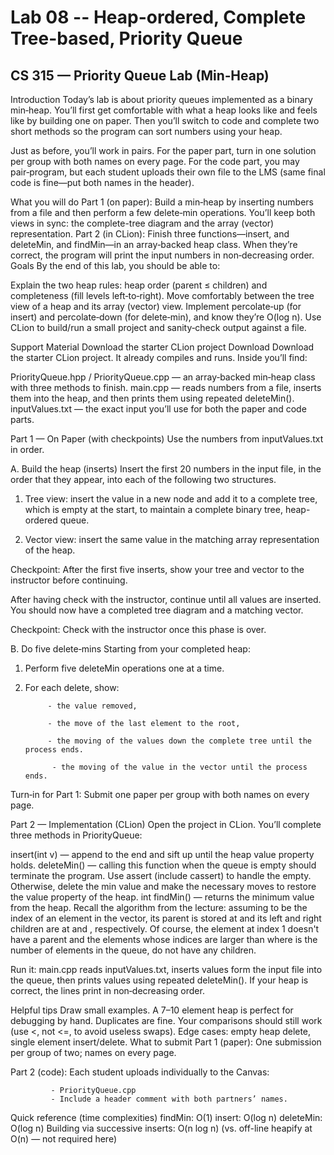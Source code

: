 # Lab 08 -- Heap-ordered, Complete Tree-based, Priority Queue
## CS 315 — Priority Queue Lab (Min‑Heap)
Introduction
Today’s lab is about priority queues implemented as a binary min‑heap. You’ll first get comfortable with what a heap looks like and feels like by building one on paper. Then you’ll switch to code and complete two short methods so the program can sort numbers using your heap.

Just as before, you’ll work in pairs. For the paper part, turn in one solution per group with both names on every page. For the code part, you may pair‑program, but each student uploads their own file to the LMS (same final code is fine—put both names in the header).

What you will do
Part 1 (on paper): Build a min‑heap by inserting numbers from a file and then perform a few delete‑min operations. You’ll keep both views in sync: the complete-tree diagram and the array (vector) representation.
Part 2 (in CLion): Finish three functions—insert, and deleteMin, and findMin—in an array‑backed heap class. When they’re correct, the program will print the input numbers in non‑decreasing order.
Goals
By the end of this lab, you should be able to: 

Explain the two heap rules: heap order (parent ≤ children) and completeness (fill levels left‑to‑right). 
Move comfortably between the tree view of a heap and its array (vector) view.
Implement percolate‑up (for insert) and percolate‑down (for delete‑min), and know they’re O(log n).
Use CLion to build/run a small project and sanity‑check output against a file.
 

Support Material
Download the starter CLion project Download Download the starter CLion project. It already compiles and runs. Inside you’ll find:

PriorityQueue.hpp / PriorityQueue.cpp — an array‑backed min‑heap class with three methods to finish.
main.cpp — reads numbers from a file, inserts them into the heap, and then prints them using repeated deleteMin().
inputValues.txt — the exact input you’ll use for both the paper and code parts.
 

Part 1 — On Paper (with checkpoints)
Use the numbers from inputValues.txt in order.

A. Build the heap (inserts)
Insert the first 20 numbers in the input file, in the order that they appear, into each of the following two structures.

1. Tree view: insert the value in a new node and add it to a complete tree, which is empty at the start, to maintain a complete binary tree, heap-ordered queue.

2. Vector view: insert the same value in the matching array representation of the heap.

Checkpoint: After the first five inserts, show your tree and vector to the instructor before continuing.

After having check with the instructor, continue until all values are inserted. You should now have a completed tree diagram and a matching vector.

Checkpoint: Check with the instructor once this phase is over.

B. Do five delete‑mins
Starting from your completed heap:

1. Perform five deleteMin operations one at a time.

2. For each delete, show:

            - the value removed,

            - the move of the last element to the root,

            - the moving of the values down the complete tree until the process ends.

             - the moving of the value in the vector until the process ends.

Turn‑in for Part 1: Submit one paper per group with both names on every page. 

Part 2 — Implementation (CLion)
Open the project in CLion. You’ll complete three methods in PriorityQueue:

insert(int v) — append to the end and sift up until the heap value property holds.
deleteMin() — calling this function when the queue is empty should terminate the program. Use assert (include cassert) to handle the empty. Otherwise, delete the min value and make the necessary moves to restore the value property of the heap. 
int findMin() — returns the minimum value from the heap.
Recall the algorithm from the lecture: assuming 
 to be the index of an element in the vector, its parent is stored at 
 and its left and right children are at 
 and 
, respectively. Of course, the element at index 1 doesn't have a parent and the elements whose indices are larger than 
where 
 is the number of elements in the queue, do not have any children. 

Run it: main.cpp reads inputValues.txt, inserts values form the input file into the queue, then prints values using repeated deleteMin(). If your heap is correct, the lines print in non‑decreasing order.

 

Helpful tips
Draw small examples. A 7–10 element heap is perfect for debugging by hand.
Duplicates are fine. Your comparisons should still work (use <, not <=, to avoid useless swaps).
Edge cases: empty heap delete, single element insert/delete.
What to submit
Part 1 (paper): One submission per group of two; names on every page. 

Part 2 (code): Each student uploads individually to the Canvas:

             - PriorityQueue.cpp 
             - Include a header comment with both partners’ names.

 

Quick reference (time complexities)
findMin: O(1)
insert: O(log n)
deleteMin: O(log n)
Building via successive inserts: O(n log n) (vs. off-line heapify at O(n) — not required here)
